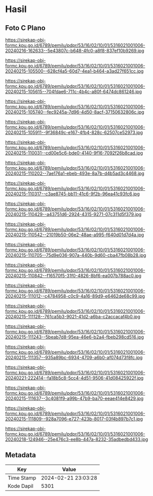 # Hasil

## Foto C Plano

https://sirekap-obj-formc.kpu.go.id/6789/pemilu/pdpr/53/16/02/10/01/5316021001006-20240216-162633--5e43807c-b648-4fc0-a8f8-837ef10b9269.jpg

https://sirekap-obj-formc.kpu.go.id/6789/pemilu/pdpr/53/16/02/10/01/5316021001006-20240215-105500--628cf4a5-60d7-4ea1-b464-a3ad27f651cc.jpg

https://sirekap-obj-formc.kpu.go.id/6789/pemilu/pdpr/53/16/02/10/01/5316021001006-20240215-105615--704fdae6-711c-4b4c-a80f-6474dc861246.jpg

https://sirekap-obj-formc.kpu.go.id/6789/pemilu/pdpr/53/16/02/10/01/5316021001006-20240215-105740--fec9245a-7d96-4d50-8acf-37150632806c.jpg

https://sirekap-obj-formc.kpu.go.id/6789/pemilu/pdpr/53/16/02/10/01/5316021001006-20240215-105911--9f36849c-e167-4fb4-828c-62507ce52973.jpg

https://sirekap-obj-formc.kpu.go.id/6789/pemilu/pdpr/53/16/02/10/01/5316021001006-20240215-110031--cd00e5c6-bde0-4140-9f16-7092f26b8cad.jpg

https://sirekap-obj-formc.kpu.go.id/6789/pemilu/pdpr/53/16/02/10/01/5316021001006-20240215-110202--7ae176a1-ebeb-493e-8a7b-d4b5ad3c4468.jpg

https://sirekap-obj-formc.kpu.go.id/6789/pemilu/pdpr/53/16/02/10/01/5316021001006-20240215-110317--c3ae8745-bb11-41c6-9f2b-96ea41c93fc6.jpg

https://sirekap-obj-formc.kpu.go.id/6789/pemilu/pdpr/53/16/02/10/01/5316021001006-20240215-110429--a43751d6-2924-4315-9271-07c311d5f379.jpg

https://sirekap-obj-formc.kpu.go.id/6789/pemilu/pdpr/53/16/02/10/01/5316021001006-20240215-110542--21019b50-06e2-48ae-a995-f640d01d7d4a.jpg

https://sirekap-obj-formc.kpu.go.id/6789/pemilu/pdpr/53/16/02/10/01/5316021001006-20240215-110705--75d9e036-907a-440b-9d60-cba47fb08b28.jpg

https://sirekap-obj-formc.kpu.go.id/6789/pemilu/pdpr/53/16/02/10/01/5316021001006-20240215-110842--f16570f5-31f0-4826-8bf6-ea007b788ac0.jpg

https://sirekap-obj-formc.kpu.go.id/6789/pemilu/pdpr/53/16/02/10/01/5316021001006-20240215-111012--c4784958-c0c9-4a16-89d9-e6462de68c99.jpg

https://sirekap-obj-formc.kpu.go.id/6789/pemilu/pdpr/53/16/02/10/01/5316021001006-20240215-111128--761ca5b3-9021-41d2-a6ba-c2accacaf4b0.jpg

https://sirekap-obj-formc.kpu.go.id/6789/pemilu/pdpr/53/16/02/10/01/5316021001006-20240215-111243--5beab7d8-95ea-46e6-b2a4-fbeb298cd516.jpg

https://sirekap-obj-formc.kpu.go.id/6789/pemilu/pdpr/53/16/02/10/01/5316021001006-20240215-111357--935a89bc-6934-4709-a6b0-af074d73f8fc.jpg

https://sirekap-obj-formc.kpu.go.id/6789/pemilu/pdpr/53/16/02/10/01/5316021001006-20240221-222414--fa18b5c8-5cc4-4d51-9506-41d08425922f.jpg

https://sirekap-obj-formc.kpu.go.id/6789/pemilu/pdpr/53/16/02/10/01/5316021001006-20240215-111637--3c4081f9-a99b-47b9-ba70-eeae414e8429.jpg

https://sirekap-obj-formc.kpu.go.id/6789/pemilu/pdpr/53/16/02/10/01/5316021001006-20240215-111809--928a7096-e727-423b-8017-03f4b897b7c1.jpg

https://sirekap-obj-formc.kpu.go.id/6789/pemilu/pdpr/53/16/02/10/01/5316021001006-20240218-124946--25e476c3-ee8b-447a-8232-35adbedbd433.jpg


## Metadata

| Key        | Value               |
| ---------- | ------------------- |
| Time Stamp | 2024-02-21 23:03:28 |
| Kode Dapil | 5301                |



